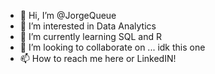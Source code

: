 - 👋 Hi, I’m @JorgeQueue
- 👀 I’m interested in Data Analytics
- 🌱 I’m currently learning SQL and R
- 💞️ I’m looking to collaborate on ... idk this one
- 📫 How to reach me here or LinkedIN!

<!---
JorgeQueue/JorgeQueue is a ✨ special ✨ repository because its `README.md` (this file) appears on your GitHub profile.
You can click the Preview link to take a look at your changes.
--->
